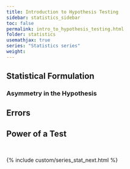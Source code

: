 ```yaml
---
title: Introduction to Hypothesis Testing
sidebar: statistics_sidebar
toc: false
permalink: intro_to_hypothesis_testing.html
folder: statistics
usemathjax: true
series: "Statistics series"
weight:
---
```


## Statistical Formulation

### Asymmetry in the Hypothesis

## Errors

## Power of a Test

<br>

{% include custom/series_stat_next.html %}
